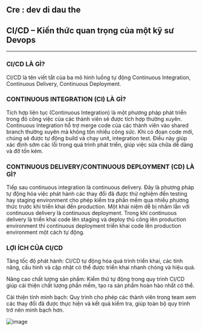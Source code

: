 ## Cre : dev di dau the

## CI/CD – Kiến thức quan trọng của một kỹ sư Devops

___________________________________________
### CI/CD LÀ GÌ?

CI/CD là tên viết tắt của ba mô hình luồng tự động Continuous Integration, Continuous Delivery, Continuous Deployment.

### CONTINUOUS INTEGRATION (CI) LÀ GÌ?

Tích hợp liên tục (Continuous Integration) là một phương pháp phát triển trong đó công việc của các thành viên sẽ được tích hợp thường xuyên. Continuous Integration hỗ trợ merge code của các thành viên vào shared branch thường xuyên mà không tốn nhiều công sức. Khi có đoạn code mới, chúng sẽ được tự động build và chạy unit, integration test. Điều này giúp xác định sớm các lỗi trong quá trình phát triển, giúp việc sửa chữa dễ dàng và đỡ tốn kém.

### CONTINUOUS DELIVERY/CONTINUOUS DEPLOYMENT (CD) LÀ GÌ?

Tiếp sau continuous integration là continuous delivery. Đây là phương pháp tự động hóa việc phát hành các thay đổi đã được thử nghiệm đến testing hay staging environment cho phép kiểm tra phần mềm qua nhiều phương thức trước khi triển khai đến production. Một khái niệm dễ bị nhầm lẫn với continuous delivery là continuous deployment. Trong khi continuous delivery là triển khai code lên staging và deploy thủ công lên production environment thì continuous deployment triển khai code lên production environment một cách tự động.

### LỢI ÍCH CỦA CI/CD

Tăng tốc độ phát hành: CI/CD tự động hóa quá trình triển khai, các tính năng, cấu hình và cập nhật có thể được triển khai nhanh chóng và hiệu quả.

Nâng cao chất lượng sản phẩm: Kiểm thử tự động trong quy trình CI/CD giúp cải thiện chất lượng phần mềm, tạo ra sản phẩm hoàn hảo nhất có thể.

Cải thiện tính minh bạch: Quy trình cho phép các thành viên trong team xem các thay đổi đã được thực hiện và kết quả kiểm tra, giúp toàn bộ quy trình trở nên minh bạch hơn.

![image](https://github.com/yeuubonn2k4/BASIC_OF_CYBER/assets/161863346/bb766407-bfa7-4682-89f9-0ba97f686f62)
